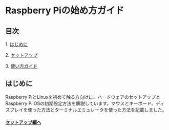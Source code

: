 # Raspberry Piの始め方ガイド

## 目次

1\. [はじめに](#はじめに)

2\. [セットアップ](/Setup/setup.md)

3\. [使い方ガイド](/GetStart/getstart.md)

## はじめに

Raspberry PiとLinuxを初めて触る方向けに、ハードウェアのセットアップとRaspberry Pi OSの初期設定方法を解説しています。マウスとキーボード、ディスプレイを使った方法とターミナルエミュレータを使った方法を記載しました。

#### [セットアップ編へ](/Setup/setup.md)